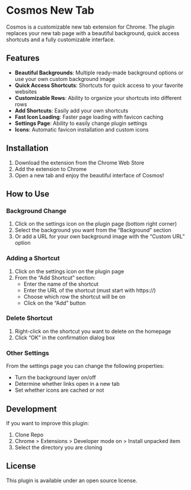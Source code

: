 # Cosmos New Tab

Cosmos is a customizable new tab extension for Chrome. The plugin replaces your new tab page with a beautiful background, quick access shortcuts and a fully customizable interface.

## Features

- **Beautiful Backgrounds**: Multiple ready-made background options or use your own custom background image
- **Quick Access Shortcuts**: Shortcuts for quick access to your favorite websites
- **Customizable Rows**: Ability to organize your shortcuts into different rows
- **Add Shortcuts**: Easily add your own shortcuts
- **Fast Icon Loading**: Faster page loading with favicon caching
- **Settings Page**: Ability to easily change plugin settings
- **Icons**: Automatic favicon installation and custom icons

## Installation

1. Download the extension from the Chrome Web Store
2. Add the extension to Chrome
3. Open a new tab and enjoy the beautiful interface of Cosmos!

## How to Use

### Background Change

1. Click on the settings icon on the plugin page (bottom right corner)
2. Select the background you want from the “Background” section
3. Or add a URL for your own background image with the “Custom URL” option

### Adding a Shortcut

1. Click on the settings icon on the plugin page
2. From the “Add Shortcut” section:
   - Enter the name of the shortcut
   - Enter the URL of the shortcut (must start with https://)
   - Choose which row the shortcut will be on
   - Click on the “Add” button

### Delete Shortcut

1. Right-click on the shortcut you want to delete on the homepage
2. Click “OK” in the confirmation dialog box

### Other Settings

From the settings page you can change the following properties:

- Turn the background layer on/off
- Determine whether links open in a new tab
- Set whether icons are cached or not

## Development

If you want to improve this plugin:

1. Clone Repo
2. Chrome > Extensions > Developer mode on > Install unpacked item
3. Select the directory you are cloning

## License

This plugin is available under an open source license.
